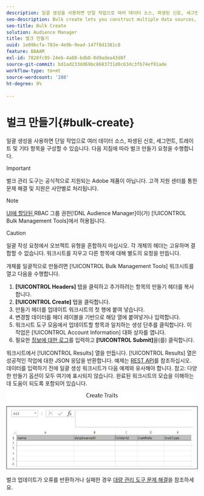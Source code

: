 ```yaml
---
description: 일괄 생성을 사용하면 단일 작업으로 여러 데이터 소스, 파생된 신호, 세그먼트, 트레이트 및 기타 항목을 구성할 수 있습니다. 다음 지침에 따라 벌크 만들기 요청을 수행합니다.
seo-description: Bulk create lets you construct multiple data sources, derived signals, segments, traits, and other items with a single operation. Follow these instructions to make a bulk creation request.
seo-title: Bulk Create
solution: Audience Manager
title: 벌크 만들기
uuid: 1e09bcfa-783e-4e9b-9ead-147f8d1381c8
feature: BAAAM
exl-id: 7828fc95-24eb-4a80-bdb8-0d9adea43d8f
source-git-commit: bd1ad233dd69bc8683731d0c63dc3fb74ef91ade
workflow-type: tm+mt
source-wordcount: '288'
ht-degree: 0%

---
```


# 벌크 만들기{#bulk-create}

일괄 생성을 사용하면 단일 작업으로 여러 데이터 소스, 파생된 신호, 세그먼트, 트레이트 및 기타 항목을 구성할 수 있습니다. 다음 지침에 따라 벌크 만들기 요청을 수행합니다.

>[!IMPORTANT]
>
>벌크 관리 도구는 공식적으로 지원되는 Adobe 제품이 아닙니다. 고객 지원 센터를 통한 문제 해결 및 지원은 사안별로 처리됩니다.

<!-- 

t_bulk_create.xml

 -->

>[!NOTE]
>
>[ UI에 할당된 ](../../features/administration/administration-overview.md)RBAC 그룹 권한[!DNL Audience Manager]이(가) [!UICONTROL Bulk Management Tools]에서 허용됩니다.

>[!CAUTION]
>
>일괄 작성 요청에서 오브젝트 유형을 혼합하지 마십시오. 각 개체의 헤더는 고유하며 결합할 수 없습니다. 워크시트를 지우고 다른 항목에 대해 별도의 요청을 만듭니다.

개체를 일괄적으로 만들려면 [!UICONTROL Bulk Management Tools] 워크시트를 열고 다음을 수행합니다.

1. **[!UICONTROL Headers]** 탭을 클릭하고 추가하려는 항목의 만들기 헤더를 복사합니다.
2. **[!UICONTROL Create]** 탭을 클릭합니다.
3. 만들기 헤더를 업데이트 워크시트의 첫 행에 붙여 넣습니다.
4. 변경할 데이터를 헤더 레이블을 기반으로 해당 열에 붙여넣거나 입력합니다.
5. 워크시트 도구 모음에서 업데이트할 항목과 일치하는 생성 단추를 클릭합니다.
이 작업은 [!UICONTROL Account Information] 대화 상자를 엽니다.
6. 필요한 [정보에 대한 로그](../../reference/bulk-management-tools/bulk-management-intro.md#auth-reqs)를 입력하고 **[!UICONTROL Submit]**&#x200B;을(를) 클릭합니다.

워크시트에서 [!UICONTROL Results] 열을 만듭니다. [!UICONTROL Results] 열은 성공적인 작업에 대한 JSON 응답을 반환합니다. 예제는 [REST API](../../api/rest-api-main/rest-api-main.md)를 참조하십시오. 데이터를 입력하기 전에 일괄 생성 워크시트가 다음 예제와 유사해야 합니다. 참고: 다양한 만들기 옵션이 모두 여기에 표시되지 않습니다. 완료된 워크시트의 모습을 이해하는 데 도움이 되도록 포함되어 있습니다.

![](assets/cretetraits.png)

벌크 업데이트가 오류를 반환하거나 실패한 경우 [대량 관리 도구 문제 해결](../../reference/bulk-management-tools/bulk-troubleshooting.md)을 참조하세요.
